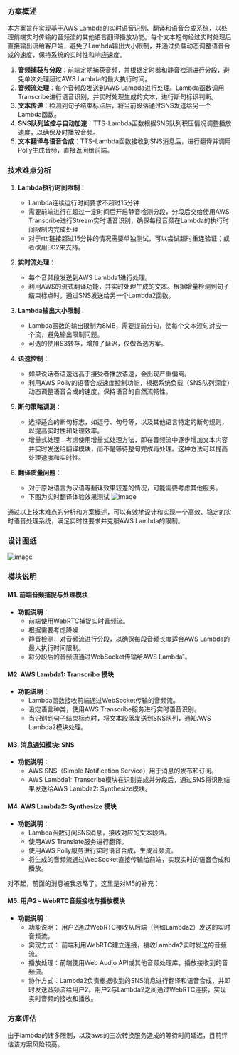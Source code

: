 

### 方案概述

本方案旨在实现基于AWS Lambda的实时语音识别、翻译和语音合成系统，以处理前端实时传输的音频流的其他语言翻译播放功能。每个文本短句经过实时处理后直接输出流给客户端，避免了Lambda输出大小限制，并通过负载动态调整语音合成的速度，保持系统的实时性和响应速度。
1. **音频捕获与分段**：前端定期捕获音频，并根据定时器和静音检测进行分段，避免单次处理超过AWS Lambda的最大执行时间。
2. **音频流处理**：每个音频段发送到AWS Lambda进行处理。Lambda函数调用Transcribe进行语音识别，并实时处理生成的文本，进行断句标识判断。
3. **文本传递**：检测到句子结束标点后，将当前段落通过SNS发送给另一个Lambda函数。
4. **SNS队列监控与自动加速**：TTS-Lambda函数根据SNS队列积压情况调整播放速度，以确保及时播放音频。
5. **文本翻译与语音合成**：TTS-Lambda函数接收到SNS消息后，进行翻译并调用Polly生成音频，直接返回给前端。

### 技术难点分析

1. **Lambda执行时间限制**：
   - Lambda连续运行时间要求不超过15分钟
   - 需要前端进行在超过一定时间后开启静音检测分段，分段后交给使用AWS Transcribe进行Stream实时语音识别，确保每段音频在Lambda的执行时间限制内完成处理
   - 对于rtc链接超过15分钟的情况需要单独测试，可以尝试超时重连验证；或者改用EC2来支持。

2. **实时流处理**：
   - 每个音频段发送到AWS Lambda1进行处理。
   - 利用AWS的流式翻译功能，并实时处理生成的文本。根据增量检测到句子结束标点时，通过SNS发送给另一个Lambda2函数。

3. **Lambda输出大小限制**：
   - Lambda函数的输出限制为8MB，需要提前分句，使每个文本短句对应一个流，避免输出限制问题。
   - 可选的使用S3转存，增加了延迟，仅做备选方案。

4. **语速控制**：
   - 如果说话者语速远高于接受者播放语速，会出现严重偏离。
   - 利用AWS Polly的语音合成速度控制功能，根据系统负载（SNS队列深度）动态调整语音合成的速度，保持语音的自然流畅性。

5. **断句策略调测**：
    - 选择适合的断句标志，如逗号、句号等，以及其他语言特定的断句规则，以提高实时性和处理效率。
    - 增量式处理：考虑使用增量式处理方法，即在音频流中逐步增加文本内容并实时发送给翻译模块，而不是等待整句完成再处理。这种方法可以提高处理速度和实时性。

5. **翻译质量问题**：
   - 对于原始语言为汉语等翻译效果较差的情况，可能需要考虑其他服务。
   - 下图为实时翻译体验效果测试
![image](https://github.com/user-attachments/assets/66ccd37d-f105-42ed-82d7-b04257ea640c)

通过以上技术难点的分析和方案概述，可以有效地设计和实现一个高效、稳定的实时语音处理系统，满足实时性要求并克服AWS Lambda的限制。
### 设计图纸
 ![image](https://github.com/user-attachments/assets/7f603207-c4eb-4960-bbeb-4fe09f818deb)

### 模块说明

#### M1. 前端音频捕捉与处理模块

- **功能说明**：
  - 前端使用WebRTC捕捉实时音频流。
  - 根据需要考虑降噪
  - 静音检测，对音频流进行分段，以确保每段音频长度适合AWS Lambda的最大执行时间限制。
  - 将分段后的音频流通过WebSocket传输给AWS Lambda1。

#### M2. AWS Lambda1: Transcribe 模块

- **功能说明**：
  - Lambda函数接收前端通过WebSocket传输的音频流。
  - 设定语言种类，使用AWS Transcribe服务进行实时语音识别。
  - 当识别到句子结束标点时，将文本段落发送到SNS队列，通知AWS Lambda2模块处理。

#### M3. 消息通知模块: SNS

- **功能说明**：
  - AWS SNS（Simple Notification Service）用于消息的发布和订阅。
  - AWS Lambda1: Transcribe模块在识别完成并分段后，通过SNS将识别结果发送给AWS Lambda2: Synthesize模块。

#### M4. AWS Lambda2: Synthesize 模块

- **功能说明**：
  - Lambda函数订阅SNS消息，接收对应的文本段落。
  - 使用AWS Translate服务进行翻译。
  - 使用AWS Polly服务进行实时语音合成，生成音频流。
  - 将生成的音频流通过WebSocket直接传输给前端，实现实时的语音合成和播放。

对不起，前面的消息被我忽略了。这里是对M5的补充：

#### M5. 用户2 - WebRTC音频接收与播放模块
- **功能说明**：
  - 功能说明： 用户2通过WebRTC接收从后端（例如Lambda2）发送的实时音频流。
  - 实现方式： 前端利用WebRTC建立连接，接收Lambda2实时发送的音频流。
  - 播放处理：前端使用Web Audio API或其他音频处理库，播放接收到的音频流。
  - 协作方式：Lambda2负责根据收到的SNS消息进行翻译和语音合成，并即时发送音频流给用户2。用户2与Lambda2之间通过WebRTC连接，实现实时音频的接收和播放。

### 方案评估
由于lambda的诸多限制，以及aws的三次转换服务造成的等待时间延迟，目前评估该方案风险较高。

